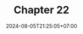 ---
weight: 3200
title: "Chapter 22"
description: "Macros"
icon: "article"
date: "2024-08-05T21:25:05+07:00"
lastmod: "2024-08-05T21:25:05+07:00"
draft: true
toc: true
---